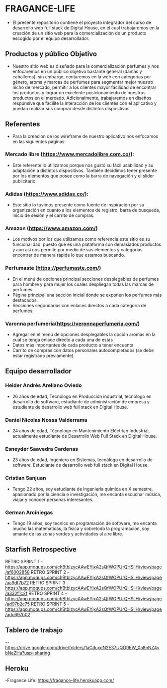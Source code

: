 # FRAGANCE-LIFE
- El presente repositorio contiene el proyecto integrador del curso de desarrollo web full stack de Digital House, en el cual trabajaremos en la creación de un sitio web para la comercialización de un producto escogido por el equipo desarrollador.

## Productos y público Objetivo
- Nuestro sitio web es diseñado para la comercialización perfumes y nos enfocaremos en un público objetivo bastante general (damas y caballeros), sin embargo, contaremos en la web con categorías por género, aroma y marcas de perfumes para segmentar mejor nuestro nicho de mercado, permitir a los clientes mayor facilidad de encontrar los productos y lograr un excelente posicionamiento de nuestros productos en el mercado. Adicionalmente, trabajaremos en diseños responsive que facilite la interacción de los clientes con el aplicativo y puedan realizar sus comprar desde distintos dispositivos.

## Referentes
- Para la creación de los wireframe de nuestro aplicativo nos enfocamos en las siguientes páginas:

### Mercado libre (https://www.mercadolibre.com.co/):
- Este referente lo utilizamos porque nos gustó su fácil usabilidad y su adaptación a distintos dispositivos. También decidimos tener presente por los elementos que posee como la barra de navegación y el slider publicitario.

### Adidas (https://www.adidas.co/):
- Este sitio lo tuvimos presente como fuente de inspiración por su organización en cuanto a los elementos de registro, barra de busqueda, inicio de sesión y el carrito de compras.

### Amazon (https://www.amazon.com/)
- Los motivos por los que utilizamos como referencia este sitio es su funcionalidad, puesto que es una plataforma con demasiados productos y aun así nos permite por medio de sus elementos y categorías encontrar de manera rápida lo que estamos buscando.

### Perfumaste (https://perfumaste.com/)
- En el menú de opciones principal secciones desplegables de perfumes para hombre y para mujer los cuales despliegan todas las marcas de perfumes.
- Página principal una sección inicial donde se exponen los perfumes más destacados.
- Secciones segundarias con enlaces directos a cada categoría de perfumes.


### Varonna perfumería(https://veronnaperfumeria.com/)
- Agregar en el menú de opciones desplegables la opción aromas en la cual se tenga enlace directo a cada una de estas
- Datos más importantes de cada producto a tener encuenta
- Carrito de compras con datos personales autocompletados (se debe estar registrado   previamente).


## Equipo desarrollador
### Heider Andrés Arellano Oviedo
- 26 años de edad, Tecnólogo en Producción industrial, tecnólogo en desarrollo de software, estudiante de administración de empresa y estudiante de desarrollo web full stack en Digital House.

### Daniel Nicolas Nossa Valderrama
- 24 años de edad, Técnologo en Mantenimiento Eléctrico Industrial, actualmente estudiante de Desarrollo Web Full Stack en Digital House.

### Esneyder Saavedra Cardenas
- 23 años de edad, Ingeniero en Sistemas,
tecnólogo en desarrollo de software, Estudiante de desarrollo web full stack en Digital House.

### Cristian Sanjuan
- Tengo 22 años, soy estudiante de Ingeniería química en X semestre, apasionado por la ciencia e investigación,
me encanta escuchar música, viajar y conocer personas interesantes.  

### German Arciniegas
- Tengo 19 años, soy tecnico en programación de software, me encanta mucho las matematicas, la fisica y sobretodo
la programacion, soy amante de las zonas verdes y actividades al aire libre. 

## Starfish Retrospective
RETRO SPRINT 1
-https://app.moqups.com/chBtbIzycAAwEYjxA2sQfWOPUrQHSliH/view/page/af6002858
RETRO SPRINT 2
-https://app.moqups.com/chBtbIzycAAwEYjxA2sQfWOPUrQHSliH/view/page/aa9df7b72
RETRO SPRINT 3
-https://app.moqups.com/chBtbIzycAAwEYjxA2sQfWOPUrQHSliH/view/page/a332f1c2f
RETRO SPRINT 4
-https://app.moqups.com/chBtbIzycAAwEYjxA2sQfWOPUrQHSliH/view/page/ad97b2c75
RETRO SPRINT 5
-https://app.moqups.com/chBtbIzycAAwEYjxA2sQfWOPUrQHSliH/view/page/adc697b02


## Tablero  de trabajo
-- https://drive.google.com/drive/folders/1aCduxdN2E37UQO9EW_0a8nNZ4ybNeZHa?usp=sharing

## Heroku
-Fragance Life:
 https://fragance-life.herokuapp.com/